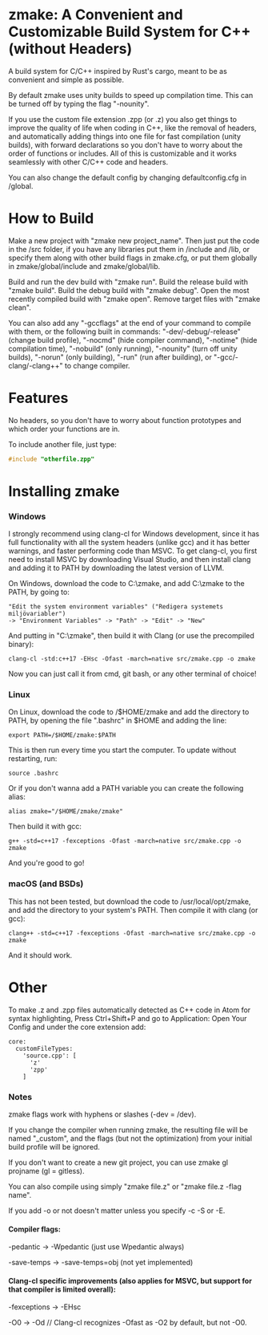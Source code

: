 # zmake: A Convenient and Customizable Build System for C++ (without Headers)
A build system for C/C++ inspired by Rust's cargo,
meant to be as convenient and simple as possible.

By default zmake uses unity builds to speed up compilation time.
This can be turned off by typing the flag "-nounity".

If you use the custom file extension .zpp (or .z) you also get things
to improve the quality of life when coding in C++, like the removal of headers,
and automatically adding things into one file for fast compilation (unity builds),
with forward declarations so you don't have to worry about the order of functions or includes.
All of this is customizable and it works seamlessly with other C/C++ code and headers.

You can also change the default config by changing defaultconfig.cfg in /global.

# How to Build
Make a new project with "zmake new project_name".
Then just put the code in the /src folder, if you have any libraries put them in
/include and /lib, or specify them along with other build flags in zmake.cfg,
or put them globally in zmake/global/include and zmake/global/lib.

Build and run the dev build with "zmake run".
Build the release build with "zmake build".
Build the debug build with "zmake debug".
Open the most recently compiled build with "zmake open".
Remove target files with "zmake clean".

You can also add any "-gccflags" at the end of your command
to compile with them, or the following built in commands:
"-dev/-debug/-release" (change build profile),
"-nocmd" (hide compiler command),
"-notime" (hide compilation time),
"-nobuild" (only running),
"-nounity" (turn off unity builds),
"-norun" (only building),
"-run" (run after building),
or "-gcc/-clang/-clang++" to change compiler.

# Features
No headers, so you don't have to worry about function prototypes
and which order your functions are in.

To include another file, just type:
```cpp
#include "otherfile.zpp"
```

# Installing zmake
### Windows
I strongly recommend using clang-cl for Windows development, since it has full
functionality with all the system headers (unlike gcc) and it has better warnings,
and faster performing code than MSVC. To get clang-cl, you first need to install
MSVC by downloading Visual Studio, and then install clang and adding it to PATH
by downloading the latest version of LLVM.

On Windows, download the code to C:\\zmake, and add C:\\zmake to the PATH, by going to:
```
"Edit the system environment variables" ("Redigera systemets miljövariabler")
-> "Environment Variables" -> "Path" -> "Edit" -> "New"
```
And putting in "C:\\zmake", then build it with Clang (or use the precompiled binary):
```
clang-cl -std:c++17 -EHsc -Ofast -march=native src/zmake.cpp -o zmake
```
Now you can just call it from cmd, git bash, or any other terminal of choice!

### Linux
On Linux, download the code to /$HOME/zmake and add the directory to PATH,
by opening the file ".bashrc" in $HOME and adding the line:
```
export PATH=/$HOME/zmake:$PATH
```
This is then run every time you start the computer. To update without restarting, run:
```
source .bashrc
```
Or if you don't wanna add a PATH variable you can create the following alias:
```
alias zmake="/$HOME/zmake/zmake"
```
Then build it with gcc:
```
g++ -std=c++17 -fexceptions -Ofast -march=native src/zmake.cpp -o zmake
```
And you're good to go!

### macOS (and BSDs)
This has not been tested, but download the code to /usr/local/opt/zmake,
and add the directory to your system's PATH. Then compile it with clang (or gcc):
```
clang++ -std=c++17 -fexceptions -Ofast -march=native src/zmake.cpp -o zmake
```
And it should work.

# Other
To make .z and .zpp files automatically detected as C++ code in Atom
for syntax highlighting, Press Ctrl+Shift+P and go to Application: Open Your Config
and under the core extension add:
```
core:
  customFileTypes:
    'source.cpp': [
      'z'
      'zpp'
    ]
```

### Notes
zmake flags work with hyphens or slashes (-dev = /dev).

If you change the compiler when running zmake, the resulting file will be named "\_custom",
and the flags (but not the optimization) from your initial build profile will be ignored.

If you don't want to create a new git project, you can use zmake gl projname (gl = gitless).

You can also compile using simply "zmake file.z" or "zmake file.z -flag name".

If you add -o or not doesn't matter unless you specify -c -S or -E.

#### Compiler flags:

-pedantic   -> -Wpedantic (just use Wpedantic always)

-save-temps -> -save-temps=obj (not yet implemented)

#### Clang-cl specific improvements (also applies for MSVC, but support for that compiler is limited overall):
-fexceptions -> -EHsc

-O0          -> -Od     // Clang-cl recognizes -Ofast as -O2 by default, but not -O0.
